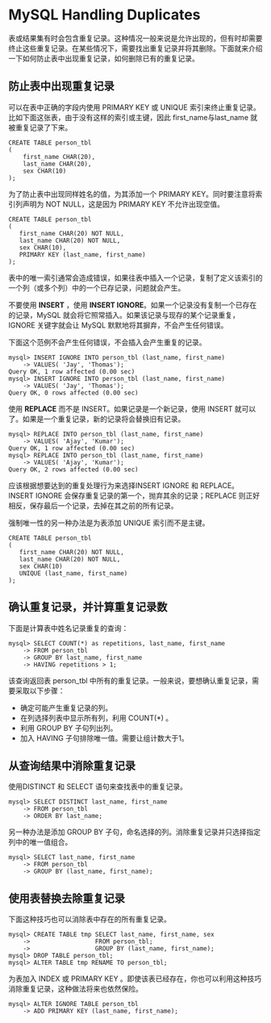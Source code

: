 # MySQL Handling Duplicates

表或结果集有时会包含重复记录。这种情况一般来说是允许出现的，但有时却需要终止这些重复记录。在某些情况下，需要找出重复记录并将其删除。下面就来介绍一下如何防止表中出现重复记录，如何删除已有的重复记录。  

## 防止表中出现重复记录   

可以在表中正确的字段内使用 PRIMARY KEY 或 UNIQUE 索引来终止重复记录。比如下面这张表，由于没有这样的索引或主键，因此 first_name与last_name 就被重复记录了下来。   

```
CREATE TABLE person_tbl
(
    first_name CHAR(20),
    last_name CHAR(20),
    sex CHAR(10)
);

```   

为了防止表中出现同样姓名的值，为其添加一个 PRIMARY KEY。同时要注意将索引列声明为 NOT NULL，这是因为 PRIMARY KEY 不允许出现空值。    

```
CREATE TABLE person_tbl
(
   first_name CHAR(20) NOT NULL,
   last_name CHAR(20) NOT NULL,
   sex CHAR(10),
   PRIMARY KEY (last_name, first_name)
);

```

表中的唯一索引通常会造成错误，如果往表中插入一个记录，复制了定义该索引的一个列（或多个列）中的一个已存记录，问题就会产生。   




不要使用 **INSERT** ，使用 **INSERT IGNORE**。如果一个记录没有复制一个已存在的记录，MySQL 就会将它照常插入。如果该记录与现存的某个记录重复，IGNORE 关键字就会让 MySQL 默默地将其摒弃，不会产生任何错误。   

下面这个范例不会产生任何错误，不会插入会产生重复的记录。   


```
mysql> INSERT IGNORE INTO person_tbl (last_name, first_name)
    -> VALUES( 'Jay', 'Thomas');
Query OK, 1 row affected (0.00 sec)
mysql> INSERT IGNORE INTO person_tbl (last_name, first_name)
    -> VALUES( 'Jay', 'Thomas');
Query OK, 0 rows affected (0.00 sec)

``` 


使用 **REPLACE** 而不是 INSERT。如果记录是一个新记录，使用 INSERT 就可以了。如果是一个重复记录，新的记录将会替换旧有记录。   

```
mysql> REPLACE INTO person_tbl (last_name, first_name)
    -> VALUES( 'Ajay', 'Kumar');
Query OK, 1 row affected (0.00 sec)
mysql> REPLACE INTO person_tbl (last_name, first_name)
    -> VALUES( 'Ajay', 'Kumar');
Query OK, 2 rows affected (0.00 sec)

```

应该根据想要达到的重复处理行为来选择INSERT IGNORE 和 REPLACE。INSERT IGNORE 会保存重复记录的第一个，抛弃其余的记录；REPLACE 则正好相反，保存最后一个记录，去掉在其之前的所有记录。   

强制唯一性的另一种办法是为表添加 UNIQUE 索引而不是主键。   

```
CREATE TABLE person_tbl
(
   first_name CHAR(20) NOT NULL,
   last_name CHAR(20) NOT NULL,
   sex CHAR(10)
   UNIQUE (last_name, first_name)
);

```


## 确认重复记录，并计算重复记录数   

下面是计算表中姓名记录重复的查询：   

```
mysql> SELECT COUNT(*) as repetitions, last_name, first_name
    -> FROM person_tbl
    -> GROUP BY last_name, first_name
    -> HAVING repetitions > 1;

``` 

该查询返回表 person_tbl 中所有的重复记录。一般来说，要想确认重复记录，需要采取以下步骤：   

- 确定可能产生重复记录的列。  
- 在列选择列表中显示所有列，利用 COUNT(*) 。  
- 利用 GROUP BY 子句列出列。
- 加入 HAVING 子句排除唯一值。需要让组计数大于1。  

## 从查询结果中消除重复记录  

使用DISTINCT 和 SELECT 语句来查找表中的重复记录。  

```
mysql> SELECT DISTINCT last_name, first_name
    -> FROM person_tbl
    -> ORDER BY last_name;

```  

另一种办法是添加 GROUP BY 子句，命名选择的列。消除重复记录并只选择指定列中的唯一值组合。   

```
mysql> SELECT last_name, first_name
    -> FROM person_tbl
    -> GROUP BY (last_name, first_name);

```

## 使用表替换去除重复记录  

下面这种技巧也可以消除表中存在的所有重复记录。  


```
mysql> CREATE TABLE tmp SELECT last_name, first_name, sex
    ->                  FROM person_tbl;
    ->                  GROUP BY (last_name, first_name);
mysql> DROP TABLE person_tbl;
mysql> ALTER TABLE tmp RENAME TO person_tbl;

```   

为表加入 INDEX 或 PRIMARY KEY 。即使该表已经存在，你也可以利用这种技巧消除重复记录，这种做法将来也依然保险。


```
mysql> ALTER IGNORE TABLE person_tbl
    -> ADD PRIMARY KEY (last_name, first_name);


```



